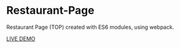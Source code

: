 # Restaurant-Page
Restaurant Page (TOP) created with ES6 modules, using webpack.

[LIVE DEMO](https://hlokman.github.io/Restaurant-Page/)